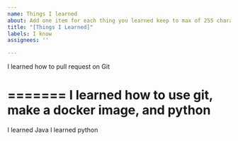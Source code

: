 ```yaml
---
name: Things I learned
about: Add one item for each thing you learned keep to max of 255 characters
title: "[Things I Learned]"
labels: I know
assignees: ''

---
```


I learned how to pull request on Git

=======
I learned how to use git, make a docker image, and python
=======
I learned Java
I learned python
